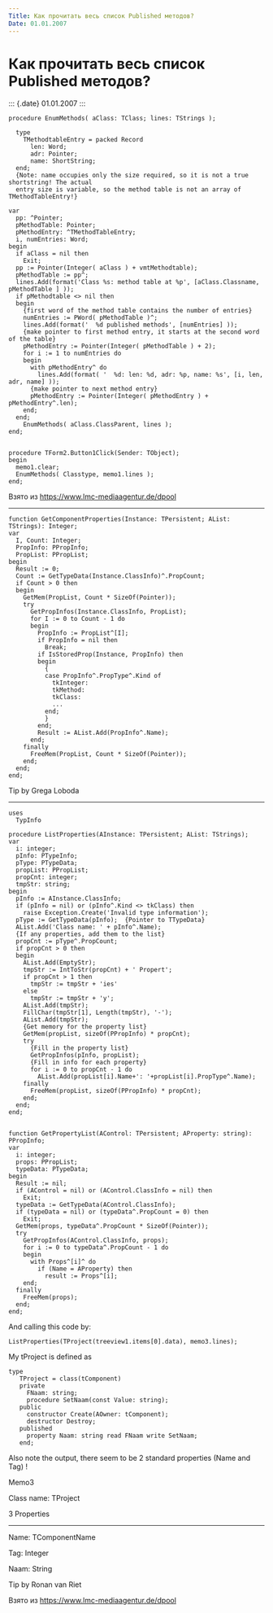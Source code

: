 ```yaml
---
Title: Как прочитать весь список Published методов?
Date: 01.01.2007
---
```



Как прочитать весь список Published методов?
============================================

::: {.date}
01.01.2007
:::

    procedure EnumMethods( aClass: TClass; lines: TStrings );
     
      type
        TMethodtableEntry = packed Record
          len: Word;
          adr: Pointer;
          name: ShortString;
      end;
      {Note: name occupies only the size required, so it is not a true shortstring! The actual
      entry size is variable, so the method table is not an array of TMethodTableEntry!}
     
    var
      pp: ^Pointer;
      pMethodTable: Pointer;
      pMethodEntry: ^TMethodTableEntry;
      i, numEntries: Word;
    begin
      if aClass = nil then
        Exit;
      pp := Pointer(Integer( aClass ) + vmtMethodtable);
      pMethodTable := pp^;
      lines.Add(format('Class %s: method table at %p', [aClass.Classname, pMethodTable ] ));
      if pMethodtable <> nil then
      begin
        {first word of the method table contains the number of entries}
        numEntries := PWord( pMethodTable )^;
        lines.Add(format('  %d published methods', [numEntries] ));
        {make pointer to first method entry, it starts at the second word of the table}
        pMethodEntry := Pointer(Integer( pMethodTable ) + 2);
        for i := 1 to numEntries do
        begin
          with pMethodEntry^ do
            lines.Add(format( '  %d: len: %d, adr: %p, name: %s', [i, len, adr, name] ));
          {make pointer to next method entry}
          pMethodEntry := Pointer(Integer( pMethodEntry ) + pMethodEntry^.len);
        end;
      end;
        EnumMethods( aClass.ClassParent, lines );
    end;
     
     
    procedure TForm2.Button1Click(Sender: TObject);
    begin
      memo1.clear;
      EnumMethods( Classtype, memo1.lines );
    end;

Взято из <https://www.lmc-mediaagentur.de/dpool>

------------------------------------------------------------------------

    function GetComponentProperties(Instance: TPersistent; AList: TStrings): Integer;
    var
      I, Count: Integer;
      PropInfo: PPropInfo;
      PropList: PPropList;
    begin
      Result := 0;
      Count := GetTypeData(Instance.ClassInfo)^.PropCount;
      if Count > 0 then
      begin
        GetMem(PropList, Count * SizeOf(Pointer));
        try
          GetPropInfos(Instance.ClassInfo, PropList);
          for I := 0 to Count - 1 do
          begin
            PropInfo := PropList^[I];
            if PropInfo = nil then
              Break;
            if IsStoredProp(Instance, PropInfo) then
            begin
              {
              case PropInfo^.PropType^.Kind of
                tkInteger:
                tkMethod:
                tkClass:
                ...
              end;
              }
            end;
            Result := AList.Add(PropInfo^.Name);
          end;
        finally
          FreeMem(PropList, Count * SizeOf(Pointer));
        end;
      end;
    end;

Tip by Grega Loboda

------------------------------------------------------------------------

    uses
      TypInfo
     
    procedure ListProperties(AInstance: TPersistent; AList: TStrings);
    var
      i: integer;
      pInfo: PTypeInfo;
      pType: PTypeData;
      propList: PPropList;
      propCnt: integer;
      tmpStr: string;
    begin
      pInfo := AInstance.ClassInfo;
      if (pInfo = nil) or (pInfo^.Kind <> tkClass) then
        raise Exception.Create('Invalid type information');
      pType := GetTypeData(pInfo);  {Pointer to TTypeData}
      AList.Add('Class name: ' + pInfo^.Name);
      {If any properties, add them to the list}
      propCnt := pType^.PropCount;
      if propCnt > 0 then
      begin
        AList.Add(EmptyStr);
        tmpStr := IntToStr(propCnt) + ' Propert';
        if propCnt > 1 then
          tmpStr := tmpStr + 'ies'
        else
          tmpStr := tmpStr + 'y';
        AList.Add(tmpStr);
        FillChar(tmpStr[1], Length(tmpStr), '-');
        AList.Add(tmpStr);
        {Get memory for the property list}
        GetMem(propList, sizeOf(PPropInfo) * propCnt);
        try
          {Fill in the property list}
          GetPropInfos(pInfo, propList);
          {Fill in info for each property}
          for i := 0 to propCnt - 1 do
            AList.Add(propList[i].Name+': '+propList[i].PropType^.Name);
        finally
          FreeMem(propList, sizeOf(PPropInfo) * propCnt);
        end;
      end;
    end;
     
     
    function GetPropertyList(AControl: TPersistent; AProperty: string): PPropInfo;
    var
      i: integer;
      props: PPropList;
      typeData: PTypeData;
    begin
      Result := nil;
      if (AControl = nil) or (AControl.ClassInfo = nil) then
        Exit;
      typeData := GetTypeData(AControl.ClassInfo);
      if (typeData = nil) or (typeData^.PropCount = 0) then
        Exit;
      GetMem(props, typeData^.PropCount * SizeOf(Pointer));
      try
        GetPropInfos(AControl.ClassInfo, props);
        for i := 0 to typeData^.PropCount - 1 do
        begin
          with Props^[i]^ do
            if (Name = AProperty) then
              result := Props^[i];
        end;
      finally
        FreeMem(props);
      end;
    end;

And calling this code by:

    ListProperties(TProject(treeview1.items[0].data), memo3.lines);

My tProject is defined as

    type
       TProject = class(tComponent)
       private
         FNaam: string;
         procedure SetNaam(const Value: string);
       public
         constructor Create(AOwner: tComponent);
         destructor Destroy;
       published
         property Naam: string read FNaam write SetNaam;
       end;

Also note the output, there seem to be 2 standard properties (Name and
Tag) !

Memo3

Class name: TProject

3 Properties

-------------------

Name: TComponentName

Tag: Integer

Naam: String

Tip by Ronan van Riet

Взято из <https://www.lmc-mediaagentur.de/dpool>
